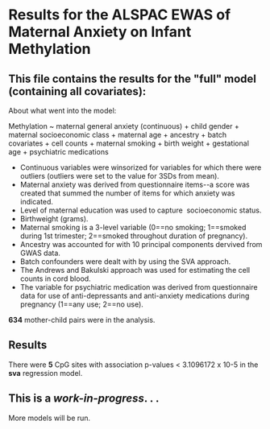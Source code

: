 # Results for the ALSPAC EWAS of Maternal Anxiety on Infant Methylation

## This file contains the results for the "full" model (containing all covariates):
About what went into the model:

Methylation ~ maternal general anxiety (continuous) + child gender + maternal socioeconomic class + maternal age + ancestry + batch covariates + cell counts + maternal smoking + birth weight + gestational age + psychiatric medications 

* Continuous variables were winsorized for variables for which there were outliers (outliers were set to the value for 3SDs from mean).
* Maternal anxiety was derived from questionnaire items--a score was created that summed the number of items for which anxiety was indicated.
* Level of maternal education was used to capture  socioeconomic status.
* Birthweight (grams).
* Maternal smoking is a 3-level variable (0==no smoking; 1==smoked during 1st trimester; 2==smoked throughout duration of pregnancy).
* Ancestry was accounted for with 10 principal components dervived from GWAS data.
* Batch confounders were dealt with by using the SVA approach.
* The Andrews and Bakulski approach was used for estimating the cell counts in cord blood.
* The variable for psychiatric medication was derived from questionnaire data for use of anti-depressants and anti-anxiety medications during pregnancy (1==any use; 2==no use).

**634** mother-child pairs were in the analysis.

## Results
There were **5** CpG sites with association p-values < 3.1096172 x 10-5 in the **sva** regression model.

## This is a *work-in-progress*. . .
More models will be run.
